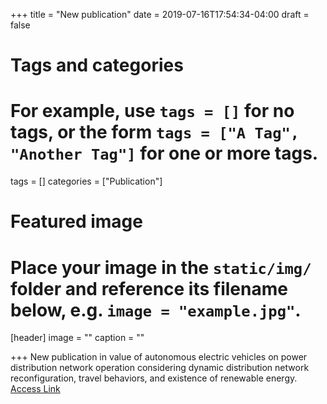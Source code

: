 +++
title = "New publication"
date = 2019-07-16T17:54:34-04:00
draft = false

# Tags and categories
# For example, use `tags = []` for no tags, or the form `tags = ["A Tag", "Another Tag"]` for one or more tags.
tags = []
categories = ["Publication"]

# Featured image
# Place your image in the `static/img/` folder and reference its filename below, e.g. `image = "example.jpg"`.
[header]
image = ""
caption = ""

+++
New publication in value of autonomous electric vehicles on power distribution network operation considering dynamic distribution network reconfiguration, travel behaviors, and existence of renewable energy. [Access Link](https://ieeexplore.ieee.org/abstract/document/8726091 'Jump to IEEE Transactions of Sustainable Energy')
